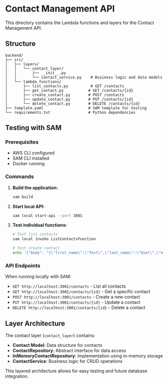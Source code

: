 # Contact Management API

This directory contains the Lambda functions and layers for the Contact Management API.

## Structure

```
backend/
├── src/
│   ├── layers/
│   │   └── contact_layer/
│   │       ├── __init__.py
│   │       └── contact_service.py    # Business logic and data models
│   └── lambda_functions/
│       ├── list_contacts.py          # GET /contacts
│       ├── get_contact.py           # GET /contacts/{id}
│       ├── create_contact.py        # POST /contacts
│       ├── update_contact.py        # PUT /contacts/{id}
│       └── delete_contact.py        # DELETE /contacts/{id}
├── template.yaml                    # SAM template for testing
└── requirements.txt                 # Python dependencies
```

## Testing with SAM

### Prerequisites
- AWS CLI configured
- SAM CLI installed
- Docker running

### Commands

1. **Build the application:**
   ```bash
   sam build
   ```

2. **Start local API:**
   ```bash
   sam local start-api --port 3001
   ```

3. **Test individual functions:**
   ```bash
   # Test list contacts
   sam local invoke ListContactsFunction

   # Test create contact
   echo '{"body": "{\"first_name\":\"Test\",\"last_name\":\"User\",\"email\":\"test@example.com\",\"street_address\":\"123 Test St\",\"city\":\"Test City\",\"country\":\"Test Country\"}"}' | sam local invoke CreateContactFunction
   ```

### API Endpoints

When running locally with SAM:

- `GET http://localhost:3001/contacts` - List all contacts
- `GET http://localhost:3001/contacts/{id}` - Get a specific contact
- `POST http://localhost:3001/contacts` - Create a new contact
- `PUT http://localhost:3001/contacts/{id}` - Update a contact
- `DELETE http://localhost:3001/contacts/{id}` - Delete a contact

## Layer Architecture

The contact layer (`contact_layer`) contains:

- **Contact Model**: Data structure for contacts
- **ContactRepository**: Abstract interface for data access
- **InMemoryContactRepository**: Implementation using in-memory storage
- **ContactService**: Business logic for CRUD operations

This layered architecture allows for easy testing and future database integration.
